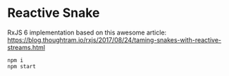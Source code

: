 # Reactive Snake

RxJS 6 implementation based on this awesome article:
https://blog.thoughtram.io/rxjs/2017/08/24/taming-snakes-with-reactive-streams.html

`npm i`<br>
`npm start`<br>
